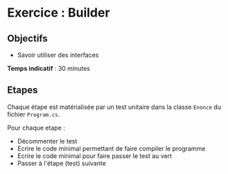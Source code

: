 # Exercice : Builder

## Objectifs

- Savoir utiliser des interfaces

**Temps indicatif** : 30 minutes

## Etapes

Chaque étape est matérialisée par un test unitaire dans la classe ```Enonce``` du fichier ```Program.cs```. 

Pour chaque etape :
- Décommenter le test
- Ecrire le code minimal permettant de faire compiler le programme
- Ecrire le code minimal pour faire passer le test au vert 
- Passer à l'étape (test) suivante